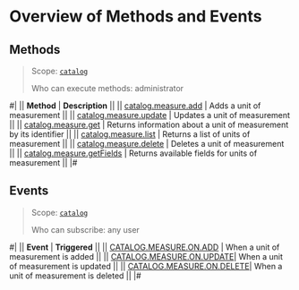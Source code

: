 # Overview of Methods and Events

## Methods

> Scope: [`catalog`](../../scopes/permissions.md)
>
> Who can execute methods: administrator

#|
|| **Method** | **Description** ||
|| [catalog.measure.add](./catalog-measure-add.md) | Adds a unit of measurement ||
|| [catalog.measure.update](./catalog-measure-update.md) | Updates a unit of measurement ||
|| [catalog.measure.get](./catalog-measure-get.md) | Returns information about a unit of measurement by its identifier ||
|| [catalog.measure.list](./catalog-measure-list.md) | Returns a list of units of measurement ||
|| [catalog.measure.delete](./catalog-measure-delete.md) | Deletes a unit of measurement ||
|| [catalog.measure.getFields](./catalog-measure-get-fields.md) | Returns available fields for units of measurement ||
|#

## Events

> Scope: [`catalog`](../../scopes/permissions.md)
>
> Who can subscribe: any user

#|
|| **Event** | **Triggered** ||
|| [CATALOG.MEASURE.ON.ADD](../events/catalog-measure-on-add.md) | When a unit of measurement is added ||
|| [CATALOG.MEASURE.ON.UPDATE](../events/catalog-measure-on-update.md)| When a unit of measurement is updated ||
|| [CATALOG.MEASURE.ON.DELETE](../events/catalog-measure-on-delete.md)| When a unit of measurement is deleted ||
|#